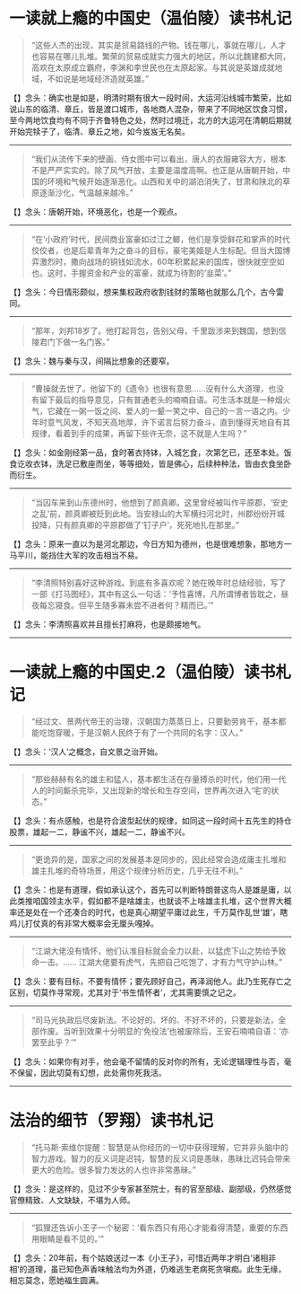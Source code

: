 # 一读就上瘾的中国史（温伯陵）读书札记

> “这些人杰的出现，其实是贸易路线的产物。钱在哪儿，事就在哪儿，人才也容易在哪儿扎堆。繁荣的贸易成就实力强大的地区，所以北魏建都大同，高欢在太原成立霸府，李渊和李世民也在太原起家。与其说是英雄成就地域，不如说是地域经济造就英雄。”

【】念头：确实也是如是，明清时期有很大一段时间，大运河沿线城市繁荣，比如说山东的临清、章丘，皆是渡口城市，各地商人混杂，带来了不同地区饮食习惯，至今两地饮食均有不同于齐鲁特色之处，然时过境迁，北方的大运河在清朝后期就开始完犊子了，临清、章丘之地，如今岌岌无名矣。

---

> “我们从流传下来的壁画、侍女图中可以看出，唐人的衣服雍容大方，根本不是严严实实的。除了风气开放，主要是温度高啊。也正是从唐朝开始，中国的环境和气候开始逐渐恶化。山西和关中的湖泊消失了，甘肃和陕北的草原逐渐沙化，气温越来越冷。”

【】念头：唐朝开始，环境恶化，也是一个观点。

---

> “在‘小政府’时代，民间商业富豪如过江之鲫，他们是享受鲜花和掌声的时代佼佼者，也是后辈青年为之奋斗的目标，豪宅美姬是人生标配。但当大国博弈激烈时，撒向战场的铜钱如流水，60年积累起来的国库，很快就空空如也。这时，手握资金和产业的富豪，就成为待割的‘韭菜’。”

【】念头：今日情形颇似，想来集权政府收割钱财的策略也就那么几个，古今雷同。

---

> “那年，刘邦18岁了。他打起背包，告别父母，千里跋涉来到魏国，想到信陵君门下做一名门客。”

【】念头：魏与秦与汉，间隔比想象的还要窄。

---

> “曹操就去世了。他留下的《遗令》也很有意思......没有什么大道理，也没有留下最后的指导意见，只有普通老头的喃喃自语。可生活本就是一种烟火气，它藏在一粥一饭之间、爱人的一颦一笑之中、自己的一言一语之内。少年时意气风发，不知天高地厚，许下诺言后努力奋斗，直到懂得天地自有其规律，看着到手的成果，再留下些许无奈，这不就是人生吗？”

【】念头：如金刚经第一品，食时著衣持钵，入城乞食，次第乞已，还至本处。饭食讫收衣钵，洗足已敷座而坐，等等细处，皆是佛心，后续种种法，皆由衣食坐卧而衍生。

---

> “当囚车来到山东德州时，他想到了颜真卿。这里曾经被叫作平原郡，‘安史之乱’前，颜真卿被贬到此地。当安禄山的大军横扫河北时，州郡纷纷开城投降，只有颜真卿的平原郡做了‘钉子户’，死死地扎在那里。”

【】念头：原来一直以为是河北那边，今日方知为德州，也是很难想象，那地方一马平川，能挡住大军的攻击相当不易。

---

> “李清照特别喜好这种游戏。到底有多喜欢呢？她在晚年时总结经验，写了一部《打马图经》，其中有这么一句话：‘予性喜博，凡所谓博者皆耽之，昼夜每忘寝食。但平生随多寡未尝不进者何？精而已。’”

【】念头：李清照喜欢并且擅长打麻将，也是颇接地气。

----------------------------------------------------
# 一读就上瘾的中国史.2（温伯陵）读书札记

> “经过文、景两代帝王的治理，汉朝国力蒸蒸日上，只要勤劳肯干，基本都能吃饱穿暖，于是汉朝人民终于有了一个共同的名字：汉人。”

【】念头：‘汉人’之概念，自文景之治开始。

---

> “那些赫赫有名的雄主和猛人，基本都生活在存量搏杀的时代，他们用一代人的时间厮杀完毕，又出现新的增长和生存空间，世界再次进入‘宅’的状态。”

【】念头：有点感触，也是符合波型起伏的规律，如同这一段时间十五先生的持仓股票，雄起一二，静谧不兴，雄起一二，静谧不兴。

---

> “更诡异的是，国家之间的发展基本是同步的，因此经常会造成庸主扎堆和雄主扎堆的奇特场景，用这个规律分析历史，几乎无往不利。”

【】念头：也是有道理，假如承认这个，首先可以判断特朗普这鸟人是雄是庸，以此类推咱国领主水平，假如都不是啥雄主，也就谈不上啥雄主扎堆，这个世界大概率还是处在一个还凑合的时代，也是真心期望平庸过此生，千万莫作乱世‘雄’，瞎鸡儿打仗真的有非常大概率会无厘头嘎掉。

---

> “江湖大佬没有情怀，他们认准目标就会全力以赴，以猛虎下山之势给予致命一击。...... 江湖大佬要有虎气，先把自己吃饱了，才有力气守护山林。”

【】念头：要有目标，不要有情怀；要先顾好自己，再泽润他人。此乃生死存亡之区别，切莫作寻常观，尤其对于‘书生情怀者’，尤其需要慎之记之。

---

> “司马光执政后尽废新法。不论好的、坏的、不好不坏的，只要是新法，全部作废。当听到效果十分明显的‘免役法’也被废除后，王安石喃喃自语：‘亦罢至此乎？’”

【】念头：如果你有对手，他会毫不留情的反对你的所有，无论逻辑理性与否，毫不保留，因此切莫有幻想，此处需你死我活。

----------------------------------------------------
# 法治的细节（罗翔）读书札记

> “托马斯·索维尔提醒：智慧是从你经历的一切中获得理解，它并非头脑中的智力游戏。智力的反义词是迟钝，智慧的反义词是愚昧，愚昧比迟钝会带来更大的危险。很多智力发达的人也许非常愚昧。”

【】念头：是这样的，见过不少专家甚至院士，有的官至部级、副部级，仍然感觉官僚精致、人文缺缺，不堪为人师。

---

> “狐狸还告诉小王子一个秘密：‘看东西只有用心才能看得清楚，重要的东西用眼睛是看不见的。’”

【】念头：20年前，有个姑娘送过一本《小王子》，可惜近两年才明白‘诸相非相’的道理，虽已知色声香味触法均为外道，仍难逃生老病死贪嗔痴。此生无缘，相忘莫念，愿她福生圆满。